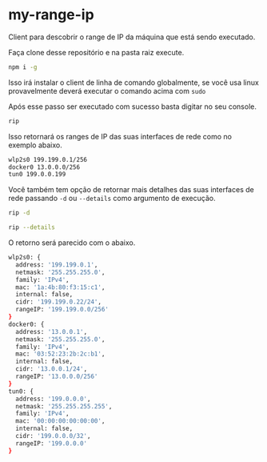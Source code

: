 # my-range-ip
Client para descobrir o range de IP da máquina que está sendo executado.

Faça clone desse repositório e na pasta raiz execute.

``` bash
npm i -g
```

Isso irá instalar o client de linha de comando globalmente, se você usa linux provavelmente deverá executar o comando acima com `sudo`

Após esse passo ser executado com sucesso basta digitar no seu console.
``` bash
rip
```

Isso retornará os ranges de IP das suas interfaces de rede como no exemplo abaixo.

``` bash
wlp2s0 199.199.0.1/256
docker0 13.0.0.0/256
tun0 199.0.0.199
```

Você também tem opção de retornar mais detalhes das suas interfaces de rede passando `-d` ou `--details` como argumento de execução.
``` bash
rip -d
```

``` bash
rip --details
```

O retorno será parecido com o abaixo.

``` bash
wlp2s0: {
  address: '199.199.0.1',
  netmask: '255.255.255.0',
  family: 'IPv4',
  mac: '1a:4b:80:f3:15:c1',
  internal: false,
  cidr: '199.199.0.22/24',
  rangeIP: '199.199.0.0/256'
}
docker0: {
  address: '13.0.0.1',
  netmask: '255.255.255.0',
  family: 'IPv4',
  mac: '03:52:23:2b:2c:b1',
  internal: false,
  cidr: '13.0.0.1/24',
  rangeIP: '13.0.0.0/256'
}
tun0: {
  address: '199.0.0.0',
  netmask: '255.255.255.255',
  family: 'IPv4',
  mac: '00:00:00:00:00:00',
  internal: false,
  cidr: '199.0.0.0/32',
  rangeIP: '199.0.0.0'
}
```
